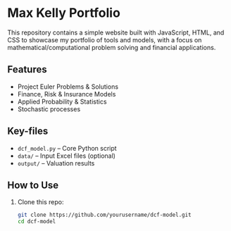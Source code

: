 # Max Kelly Portfolio

This repository contains a simple website built with JavaScript, HTML, and CSS to showcase my portfolio of tools and models, with a focus on mathematical/computational problem solving and financial applications.

## Features

- Project Euler Problems & Solutions
- Finance, Risk & Insurance Models
- Applied Probability & Statistics
- Stochastic processes

## Key-files

- `dcf_model.py` – Core Python script
- `data/` – Input Excel files (optional)
- `output/` – Valuation results

## How to Use

1. Clone this repo:
   ```bash
   git clone https://github.com/yourusername/dcf-model.git
   cd dcf-model
